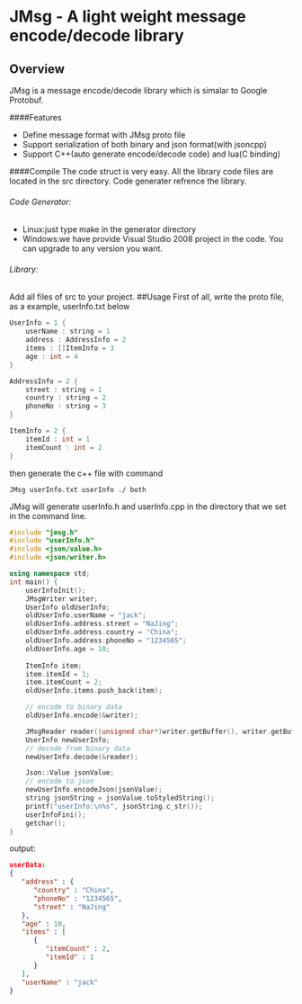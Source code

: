 JMsg - A light weight message encode/decode library
================================
Overview
--------------------------------
JMsg is a message encode/decode library which is simalar to Google Protobuf.

####Features
* Define message format with JMsg proto file
* Support serialization of both binary and json format(with jsoncpp)
* Support C++(auto generate encode/decode code) and lua(C binding)

####Compile
The code struct is very easy. All the library code files are located in the src directory. Code generater refrence the library.
###### Code Generator:
* Linux:just type make in the generator directory
* Windows:we have provide Visual Studio 2008 project in the code. You can upgrade to any version you want.

###### Library:
Add all files  of src to your project.
##Usage
First of all, write the proto file, as a example, userInfo.txt below
````c++
UserInfo = 1 {
    userName : string = 1
    address : AddressInfo = 2
    items : []ItemInfo = 3
    age : int = 4
}

AddressInfo = 2 {
    street : string = 1
    country : string = 2
    phoneNo : string = 3
}

ItemInfo = 2 {
    itemId : int = 1
    itemCount : int = 2
}
````

then generate the c++ file with command
````
JMsg userInfo.txt userInfo ./ both
````
JMsg will generate userInfo.h and userInfo.cpp in the directory that we set in the command line.
````C++
#include "jmsg.h"
#include "userInfo.h"
#include <json/value.h>
#include <json/writer.h>

using namespace std;
int main() {
    userInfoInit();
    JMsgWriter writer;
    UserInfo oldUserInfo;
    oldUserInfo.userName = "jack";
    oldUserInfo.address.street = "NaJing";
    oldUserInfo.address.country = "China";
    oldUserInfo.address.phoneNo = "1234565";
    oldUserInfo.age = 10; 
    
    ItemInfo item;
    item.itemId = 1;
    item.itemCount = 2;
    oldUserInfo.items.push_back(item);

    // encode to binary data
    oldUserInfo.encode(&writer);

    JMsgReader reader((unsigned char*)writer.getBuffer(), writer.getBufferLen());
    UserInfo newUserInfo;
    // decode from binary data
    newUserInfo.decode(&reader);

    Json::Value jsonValue;
    // encode to json
    newUserInfo.encodeJson(jsonValue);
    string jsonString = jsonValue.toStyledString();
    printf("userInfo:\n%s", jsonString.c_str());
    userInfoFini();
    getchar();
}
````
output:
````json
userData:
{
   "address" : {
      "country" : "China",
      "phoneNo" : "1234565",
      "street" : "NaJing"
   },
   "age" : 10,
   "items" : [
      {
         "itemCount" : 2,
         "itemId" : 1
      }
   ],
   "userName" : "jack"
}
````
